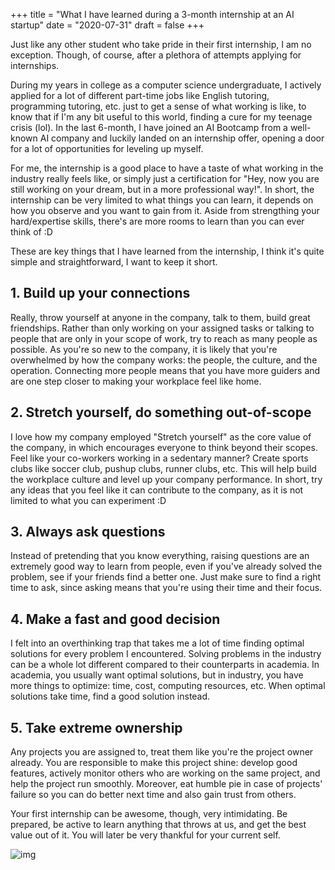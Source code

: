 +++
title = "What I have learned during a 3-month internship at an AI startup"
date = "2020-07-31"
draft = false
+++

Just like any other student who take pride in their first internship, I am no exception. Though, of course, after a plethora of attempts applying for internships.

During my years in college as a computer science undergraduate, I actively applied for a lot of different part-time jobs like English tutoring, programming tutoring, etc. just to get a sense of what working is like, to know that if I'm any bit useful to this world, finding a cure for my teenage crisis (lol). In the last 6-month, I have joined an AI Bootcamp from a well-known AI company and luckily landed on an internship offer, opening a door for a lot of opportunities for leveling up myself. 

For me, the internship is a good place to have a taste of what working in the industry really feels like, or simply just a certification for "Hey, now you are still working on your dream, but in a more professional way!". In short, the internship can be very limited to what things you can learn, it depends on how you observe and you want to gain from it. Aside from strengthing your hard/expertise skills, there's are more rooms to learn than you can ever think of :D 

These are key things that I have learned from the internship, I think it's quite simple and straightforward, I want to keep it short. 

## 1. Build up your connections
Really, throw yourself at anyone in the company, talk to them, build great friendships. Rather than only working on your assigned tasks or talking to people that are only in your scope of work, try to reach as many people as possible. As you're so new to the company, it is likely that you're overwhelmed by how the company works: the people, the culture, and the operation. Connecting more people means that you have more guiders and are one step closer to making your workplace feel like home.

## 2. Stretch yourself, do something out-of-scope
I love how my company employed "Stretch yourself" as the core value of the company, in which encourages everyone to think beyond their scopes. Feel like your co-workers working in a sedentary manner? Create sports clubs like soccer club, pushup clubs, runner clubs, etc. This will help build the workplace culture and level up your company performance. In short, try any ideas that you feel like it can contribute to the company, as it is not limited to what you can experiment :D

## 3. Always ask questions
Instead of pretending that you know everything, raising questions are an extremely good way to learn from people, even if you've already solved the problem, see if your friends find a better one. Just make sure to find a right time to ask, since asking means that you're using their time and their focus.


## 4. Make a fast and good decision 
I felt into an overthinking trap that takes me a lot of time finding optimal solutions for every problem I encountered. Solving problems in the industry can be a whole lot different compared to their counterparts in academia. In academia, you usually want optimal solutions, but in industry, you have more things to optimize: time, cost, computing resources, etc. When optimal solutions take time, find a good solution instead.


## 5. Take extreme ownership 
Any projects you are assigned to, treat them like you're the project owner already. You are responsible to make this project shine: develop good features, actively monitor others who are working on the same project, and help the project run smoothly. Moreover, eat humble pie in case of projects' failure so you can do better next time and also gain trust from others. 

Your first internship can be awesome, though, very intimidating. Be prepared, be active to learn anything that throws at us, and get the best value out of it. You will later be very thankful for your current self.


![img](/static/cinnamon-grad.jpg)
